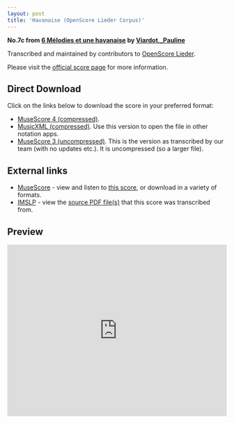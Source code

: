 ```yaml
---
layout: post
title: 'Havanaise (OpenScore Lieder Corpus)'
---
```


__No.7c from [6 Mélodies et une havanaise](https://fourscoreandmore.org/openscore/lieder/Viardot%2C_Pauline/6_M%C3%A9lodies_et_une_havanaise/) by [Viardot,_Pauline](https://fourscoreandmore.org/openscore/lieder/Viardot%2C_Pauline)__

Transcribed and maintained by contributors to [OpenScore Lieder].

Please visit the [official score page] for more information.

[official score page]: https://musescore.com/openscore-lieder-corpus/scores/6641589
[OpenScore Lieder]: https://musescore.com/openscore-lieder-corpus

## Direct Download

Click on the links below to download the score in your preferred format:
- [MuseScore 4 (compressed)](https://fourscoreandmore.org/openscore/lieder/Viardot%2C_Pauline/6_M%C3%A9lodies_et_une_havanaise/7c_Havanaise.mscz).
- [MusicXML (compressed)](https://fourscoreandmore.org/openscore/lieder/Viardot%2C_Pauline/6_M%C3%A9lodies_et_une_havanaise/7c_Havanaise.mxl). Use this version to open the file in other notation apps.
- [MuseScore 3 (uncompressed)](https://raw.githubusercontent.com/OpenScore/Lieder/refs/heads/main/scores/Viardot%2C_Pauline/6_M%C3%A9lodies_et_une_havanaise/7c_Havanaise/lc6641589.mscx). This is the version as transcribed by our team (with no updates etc.). It is uncompressed (so a larger file).

## External links

- [MuseScore] - view and listen to [this score][MuseScore], or download in a variety of formats.
- [IMSLP] - view the [source PDF file(s)][IMSLP] that this score was transcribed from.

[MuseScore]: https://musescore.com/score/6641589
[IMSLP]: https://imslp.org/wiki/Special:ReverseLookup/580585

## Preview

<iframe width="100%" height="394" src="https://musescore.com/openscore-lieder-corpus/scores/6641589/embed" frameborder="0" allowfullscreen allow="autoplay; fullscreen"></iframe>
